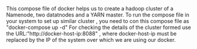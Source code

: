 This compose file of docker helps us to create  a hadoop cluster of a Namenode, two datatnodes and a YARN master.
To run the compose file in your system to set up similar cluster , you need to con this compose file as "docker-compose up -d"
For checking the details of the cluster formed use the URL:"http://docker-host-ip:8088" , where docker-host-ip must be replaced by the IP of the system over which we are using our docker.
